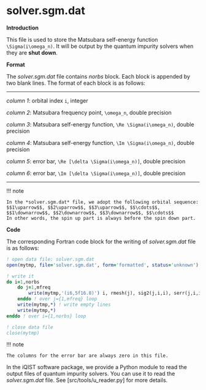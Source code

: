 # solver.sgm.dat

**Introduction**

This file is used to store the Matsubara self-energy function ``\Sigma(i\omega_n)``. It will be output by the quantum impurity solvers when they are **shut down**.

**Format**

The *solver.sgm.dat* file contains *norbs* block. Each block is appended by two blank lines. The format of each block is as follows:

---

*column 1*: orbital index ``i``, integer

*column 2*: Matsubara frequency point, ``\omega_n``, double precision

*column 3*: Matsubara self-energy function, ``\Re \Sigma(i\omega_n)``, double precision

*column 4*: Matsubara self-energy function, ``\Im \Sigma(i\omega_n)``, double precision

*column 5*: error bar, ``\Re [\delta \Sigma(i\omega_n)]``, double precision

*column 6*: error bar, ``\Im [\delta \Sigma(i\omega_n)]``, double precision

---

!!! note

    In the *solver.sgm.dat* file, we adopt the following orbital sequence:
    $$1\uparrow$$, $$2\uparrow$$, $$3\uparrow$$, $$\cdots$$, $$1\downarrow$$, $$2\downarrow$$, $$3\downarrow$$, $$\cdots$$
    In other words, the spin up part is always before the spin down part.

**Code**

The corresponding Fortran code block for the writing of *solver.sgm.dat* file is as follows:

```fortran
! open data file: solver.sgm.dat
open(mytmp, file='solver.sgm.dat', form='formatted', status='unknown')

! write it
do i=1,norbs
    do j=1,mfreq
        write(mytmp,'(i6,5f16.8)') i, rmesh(j), sig2(j,i,i), serr(j,i,i)
    enddo ! over j={1,mfreq} loop
    write(mytmp,*) ! write empty lines
    write(mytmp,*)
enddo ! over i={1,norbs} loop

! close data file
close(mytmp)
```

!!! note

    The columns for the error bar are always zero in this file.

In the iQIST software package, we provide a Python module to read the output files of quantum impurity solvers. You can use it to read the *solver.sgm.dat* file. See [src/tools/u_reader.py] for more details.

